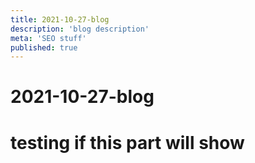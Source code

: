 ```yaml
---
title: 2021-10-27-blog
description: 'blog description'
meta: 'SEO stuff'
published: true
---
```


# 2021-10-27-blog
# testing if this part will show